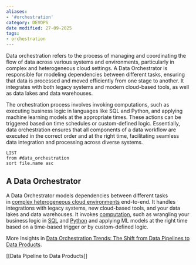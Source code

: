 ```yaml
---
aliases:
- '#orchestration'
category: DEVOPS
date modified: 27-09-2025
tags:
- orchestration
---
```

Data orchestration refers to the process of managing and coordinating the flow of data across various systems and environments, particularly in complex and heterogeneous cloud settings. A Data Orchestrator is responsible for modeling dependencies between different tasks, ensuring that data is processed and moved efficiently from one stage to another. It integrates with both legacy systems and modern cloud-based tools, as well as data lakes and data warehouses.

The orchestration process involves invoking computations, such as executing business logic in languages like SQL and Python, and applying machine learning models at the appropriate times. These actions can be triggered based on time schedules or custom-defined logic. Essentially, data orchestration ensures that all components of a data workflow are executed in the correct order and at the right time, facilitating seamless data integration and processing across diverse systems.

```dataview
LIST
from #data_orchestration
sort file.name asc
```

## A Data Orchestrator

A Data Orchestrator models dependencies between different tasks in [complex heterogeneous cloud environments](https://mattturck.com/data2021/) end-to-end. It handles integrations with legacy systems, new cloud-based tools, and your data lakes and data warehouses. It invokes [computation](https://en.wikipedia.org/wiki/Orchestration_(computing)), such as wrangling your business logic in [SQL](SQL.md) and [Python](term/python.md) and applying ML models at the right time based on a time-based trigger or by custom-defined logic.

More Insights in [Data Orchestration Trends: The Shift from Data Pipelines to Data Products](https://airbyte.com/blog/data-orchestration-trends).

[[Data Pipeline to Data Products]]
